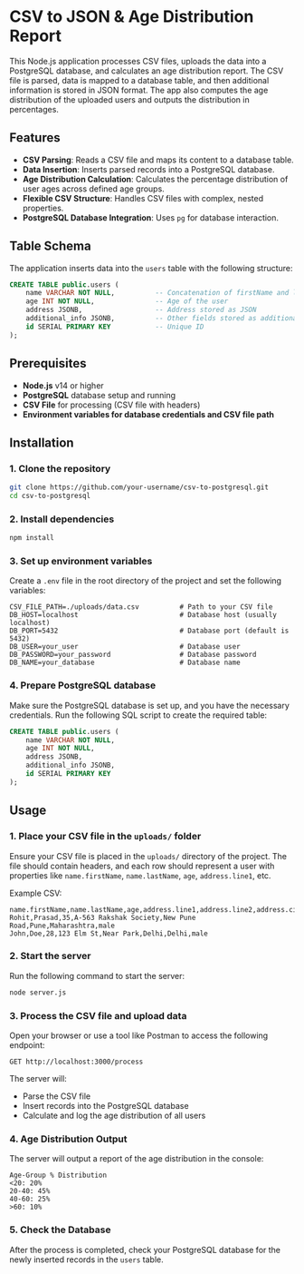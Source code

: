 # CSV to JSON & Age Distribution Report

This Node.js application processes CSV files, uploads the data into a PostgreSQL database, and calculates an age distribution report. The CSV file is parsed, data is mapped to a database table, and then additional information is stored in JSON format. The app also computes the age distribution of the uploaded users and outputs the distribution in percentages.

## Features

- **CSV Parsing**: Reads a CSV file and maps its content to a database table.
- **Data Insertion**: Inserts parsed records into a PostgreSQL database.
- **Age Distribution Calculation**: Calculates the percentage distribution of user ages across defined age groups.
- **Flexible CSV Structure**: Handles CSV files with complex, nested properties.
- **PostgreSQL Database Integration**: Uses `pg` for database interaction.

## Table Schema

The application inserts data into the `users` table with the following structure:

```sql
CREATE TABLE public.users (
    name VARCHAR NOT NULL,          -- Concatenation of firstName and lastName
    age INT NOT NULL,               -- Age of the user
    address JSONB,                  -- Address stored as JSON
    additional_info JSONB,          -- Other fields stored as additional info in JSON
    id SERIAL PRIMARY KEY           -- Unique ID
);
```

## Prerequisites

- **Node.js** v14 or higher
- **PostgreSQL** database setup and running
- **CSV File** for processing (CSV file with headers)
- **Environment variables for database credentials and CSV file path**

## Installation

### 1. Clone the repository

```bash
git clone https://github.com/your-username/csv-to-postgresql.git
cd csv-to-postgresql
```

### 2. Install dependencies

```bash
npm install
```

### 3. Set up environment variables

Create a `.env` file in the root directory of the project and set the following variables:

```env
CSV_FILE_PATH=./uploads/data.csv          # Path to your CSV file
DB_HOST=localhost                         # Database host (usually localhost)
DB_PORT=5432                              # Database port (default is 5432)
DB_USER=your_user                         # Database user
DB_PASSWORD=your_password                 # Database password
DB_NAME=your_database                     # Database name
```

### 4. Prepare PostgreSQL database

Make sure the PostgreSQL database is set up, and you have the necessary credentials. Run the following SQL script to create the required table:

```sql
CREATE TABLE public.users (
    name VARCHAR NOT NULL,
    age INT NOT NULL,
    address JSONB,
    additional_info JSONB,
    id SERIAL PRIMARY KEY
);
```

## Usage

### 1. Place your CSV file in the `uploads/` folder

Ensure your CSV file is placed in the `uploads/` directory of the project. The file should contain headers, and each row should represent a user with properties like `name.firstName`, `name.lastName`, `age`, `address.line1`, etc.

Example CSV:

```csv
name.firstName,name.lastName,age,address.line1,address.line2,address.city,address.state,gender
Rohit,Prasad,35,A-563 Rakshak Society,New Pune Road,Pune,Maharashtra,male
John,Doe,28,123 Elm St,Near Park,Delhi,Delhi,male
```

### 2. Start the server

Run the following command to start the server:

```bash
node server.js
```

### 3. Process the CSV file and upload data

Open your browser or use a tool like Postman to access the following endpoint:

```
GET http://localhost:3000/process
```

The server will:

- Parse the CSV file
- Insert records into the PostgreSQL database
- Calculate and log the age distribution of all users

### 4. Age Distribution Output

The server will output a report of the age distribution in the console:

```
Age-Group % Distribution
<20: 20%
20-40: 45%
40-60: 25%
>60: 10%
```

### 5. Check the Database

After the process is completed, check your PostgreSQL database for the newly inserted records in the `users` table.
